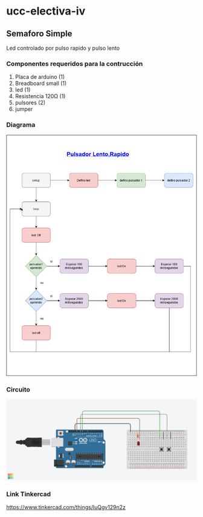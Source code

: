 # ucc-electiva-iv
## Semaforo Simple
Led controlado por pulso rapido y pulso lento
### Componentes requeridos para la contrucción 
1. Placa de arduino (1)
2. Breadboard small (1)
3. led (1)
4. Resistencia 120Ω (1)
5. pulsores (2)
6. jumper 
### Diagrama
![Diagrama](../06-pulsadorRapidoLento/imgDiagramaPulsadorLentoRapido.png)
### Circuito
![Circuito](../06-pulsadorRapidoLento/imgCircuitoPulsadorLentoRapido.png)
### Link Tinkercad
https://www.tinkercad.com/things/luQgv129n2z 


